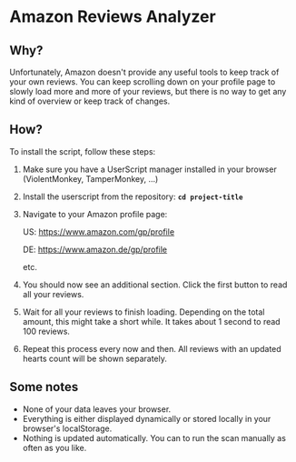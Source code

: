 # **Amazon Reviews Analyzer**

## **Why?**

Unfortunately, Amazon doesn't provide any useful tools to keep track of your own reviews. You can keep scrolling down on your profile page to slowly load more and more of your reviews, but there is no way to get any kind of overview or keep track of changes.

## **How?**

To install the script, follow these steps:

1. Make sure you have a UserScript manager installed in your browser (ViolentMonkey, TamperMonkey, ...)
2. Install the userscript from the repository: **`cd project-title`**
3. Navigate to your Amazon profile page:
   
   US: https://www.amazon.com/gp/profile
   
   DE: https://www.amazon.de/gp/profile
   
   etc.
4. You should now see an additional section. Click the first button to read all your reviews.
5. Wait for all your reviews to finish loading. Depending on the total amount, this might take a short while. It takes about 1 second to read 100 reviews.
6. Repeat this process every now and then. All reviews with an updated hearts count will be shown separately.

## **Some notes**

- None of your data leaves your browser.
- Everything is either displayed dynamically or stored locally in your browser's localStorage.
- Nothing is updated automatically. You can to run the scan manually as often as you like.

